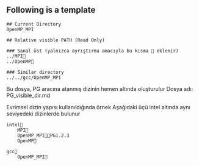 ## Following is a template
```
## Current Directory
OpenMP_MPI

## Relative visible PATH (Read Only)

### Sanal üst (yalnızca ayrıştırma amacıyla bu kısma 📁 eklenir)
../MPI📁
../OpenMP📁

### Similar directory
../../gcc/OpenMP_MPI
```

Bu dosya, PG aracına atanmış dizinin hemen altında oluşturulur
Dosya adı: PG_visible_dir.md

Evrimsel dizin yapısı kullanıldığında örnek
Aşağıdaki üçü intel altında aynı seviyedeki dizinlerde bulunur
```
intel📂
    MPI📁 
    OpenMP_MPI📁🤖PG1.2.3
    OpenMP📁

gcc📂
    OpenMP_MPI📁
```

